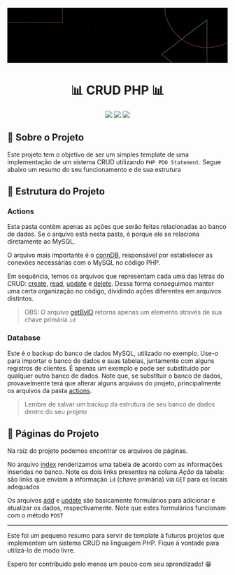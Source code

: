 ![Banner](https://github.com/dannesx/dannesx/blob/master/images/blank-banner.png?raw=true)

<h1 align="center">📊 CRUD PHP 📊</h1>

<div align="center">
    <img src="https://img.shields.io/badge/PHP-777BB4.svg?style=for-the-badge&logo=PHP&logoColor=white" />
    <img src="https://img.shields.io/badge/MySQL-4479A1.svg?style=for-the-badge&logo=MySQL&logoColor=white" />
    <img src="https://img.shields.io/badge/Bootstrap-7952B3.svg?style=for-the-badge&logo=Bootstrap&logoColor=white" />
</div>

## 📃 Sobre o Projeto

Este projeto tem o objetivo de ser um simples template de uma implementação de um sistema CRUD utilizando `PHP PDO Statement`. Segue abaixo um resumo do seu funcionamento e de sua estrutura

## 🧬 Estrutura do Projeto

### Actions

Esta pasta contém apenas as ações que serão feitas relacionadas ao banco de dados. Se o arquivo está nesta pasta, é porque ele se relaciona diretamente ao MySQL.

O arquivo mais importante é o [connDB](actions/connDB.php), responsável por estabelecer as conexões necessárias com o MySQL no código PHP.

Em sequência, temos os arquivos que representam cada uma das letras do CRUD: [create](actions/create.php), [read](actions/read.php), [update](actions/update.php) e [delete](actions/delete.php). Dessa forma conseguimos manter uma certa organização no código, dividindo ações diferentes em arquivos distintos.

> OBS: O arquivo [getByID](actions/getByID.php) retorna apenas um elemento através de sua chave primária `id`

### Database

Este é o backup do banco de dados MySQL, utilizado no exemplo. Use-o para importar o banco de dados e suas tabelas, juntamente com alguns registros de clientes. É apenas um exemplo e pode ser substituído por qualquer outro banco de dados. Note que, se substituir o banco de dados, provavelmente terá que alterar alguns arquivos do projeto, principalmente os arquivos da pasta [actions](#actions).

> Lembre de salvar um backup da estrutura de seu banco de dados dentro do seu projeto

## 📑 Páginas do Projeto

Na raíz do projeto podemos encontrar os arquivos de páginas. 

No arquivo [index](index.php) renderizamos uma tabela de acordo com as informações inseridas no banco. Note os dois links presentes na coluna *Ação* da tabela: são links que enviam a informação `id` (chave primária) via `GET` para os locais adequados

Os arquivos [add](add.php) e [update](update.php) são basicamente formulários para adicionar e atualizar os dados, respectivamente. Note que estes formulários funcionam com o método `POST`

---
Este foi um pequeno resumo para servir de template à futuros projetos que implementem um sistema CRUD na linguagem PHP. Fique à vontade para utilizá-lo de modo livre.

Espero ter contribuído pelo menos um pouco com seu aprendizado! 😁